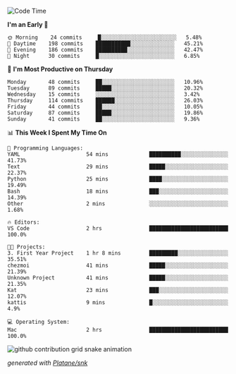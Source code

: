 <!--START_SECTION:waka-->
![Code Time](http://img.shields.io/badge/Code%20Time-0%20secs-blue)

**I'm an Early 🐤** 

```text
🌞 Morning    24 commits     █░░░░░░░░░░░░░░░░░░░░░░░░   5.48% 
🌆 Daytime    198 commits    ███████████░░░░░░░░░░░░░░   45.21% 
🌃 Evening    186 commits    ██████████░░░░░░░░░░░░░░░   42.47% 
🌙 Night      30 commits     █░░░░░░░░░░░░░░░░░░░░░░░░   6.85%

```
📅 **I'm Most Productive on Thursday** 

```text
Monday       48 commits     ██░░░░░░░░░░░░░░░░░░░░░░░   10.96% 
Tuesday      89 commits     █████░░░░░░░░░░░░░░░░░░░░   20.32% 
Wednesday    15 commits     ░░░░░░░░░░░░░░░░░░░░░░░░░   3.42% 
Thursday     114 commits    ██████░░░░░░░░░░░░░░░░░░░   26.03% 
Friday       44 commits     ██░░░░░░░░░░░░░░░░░░░░░░░   10.05% 
Saturday     87 commits     █████░░░░░░░░░░░░░░░░░░░░   19.86% 
Sunday       41 commits     ██░░░░░░░░░░░░░░░░░░░░░░░   9.36%

```


📊 **This Week I Spent My Time On** 

```text
💬 Programming Languages: 
YAML                     54 mins             ██████████░░░░░░░░░░░░░░░   41.73% 
Text                     29 mins             █████░░░░░░░░░░░░░░░░░░░░   22.37% 
Python                   25 mins             ████░░░░░░░░░░░░░░░░░░░░░   19.49% 
Bash                     18 mins             ███░░░░░░░░░░░░░░░░░░░░░░   14.39% 
Other                    2 mins              ░░░░░░░░░░░░░░░░░░░░░░░░░   1.68%

🔥 Editors: 
VS Code                  2 hrs               █████████████████████████   100.0%

🐱‍💻 Projects: 
3. First Year Project    1 hr 8 mins         █████████░░░░░░░░░░░░░░░░   35.51% 
chezmoi                  41 mins             █████░░░░░░░░░░░░░░░░░░░░   21.39% 
Unknown Project          41 mins             █████░░░░░░░░░░░░░░░░░░░░   21.35% 
Kat                      23 mins             ███░░░░░░░░░░░░░░░░░░░░░░   12.07% 
kattis                   9 mins              █░░░░░░░░░░░░░░░░░░░░░░░░   4.9%

💻 Operating System: 
Mac                      2 hrs               █████████████████████████   100.0%

```


<!--END_SECTION:waka-->


<!--Snake Game-->
![github contribution grid snake animation](https://raw.githubusercontent.com/viggo-gascou/viggo-gascou/output/github-contribution-grid-snake.svg)

_generated with [Platane/snk](https://github.com/Platane/snk)_
<!--Snake Game-->

